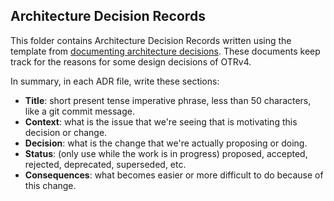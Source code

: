 ## Architecture Decision Records

This folder contains Architecture Decision Records written using the template
from
[documenting architecture decisions](http://thinkrelevance.com/blog/2011/11/15/documenting-architecture-decisions).
These documents keep track for the reasons for some design decisions of OTRv4.

In summary, in each ADR file, write these sections:

- **Title**: short present tense imperative phrase, less than 50 characters,
  like a git commit message.
- **Context**: what is the issue that we're seeing that is motivating this
  decision or change.
- **Decision**: what is the change that we're actually proposing or doing.
- **Status**: (only use while the work is in progress) proposed, accepted,
  rejected, deprecated, superseded, etc.
- **Consequences**: what becomes easier or more difficult to do because of this
  change.

